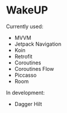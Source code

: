 # WakeUP
Currently used:
- MVVM
- Jetpack Navigation
- Koin
- Retrofit
- Coroutines
- Coroutines Flow
- Piccasso
- Room

In development: 
- Dagger Hilt
